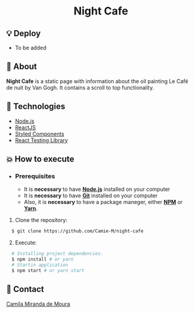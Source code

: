 <h1 align="center">
    Night Cafe
</h1>

## :bulb: Deploy

- To be added

## :bookmark: About

**Night Cafe** is a static page with information about the oil painting Le Café de nuit by Van Gogh. It contains a scroll to top functionality.

## :rocket: Technologies

- [Node.js](https://nodejs.org/en/)
- [ReactJS](https://reactjs.org/)
- [Styled Components](https://styled-components.com/)
- [React Testing Library](https://testing-library.com/docs/react-testing-library/intro/)

## :boom: How to execute

- ### **Prerequisites**

  - It is **necessary** to have **[Node.js](https://nodejs.org/en/)** installed on your computer
  - It is **necessary** to have **[Git](https://git-scm.com/)** installed on your computer
  - Also, it is **necessary** to have a package maneger, either **[NPM](https://www.npmjs.com/)** or **[Yarn](https://yarnpkg.com/)**.

1. Clone the repository:

```sh
  $ git clone https://github.com/Camie-M/night-cafe
```

2. Execute:

```sh
  # Installing project dependencies.
  $ npm install # or yarn
  # Startin application
  $ npm start # or yarn start
```

## :email: Contact

[Camila Miranda de Moura](mailto:camila.miranda.moura@gmail.com)